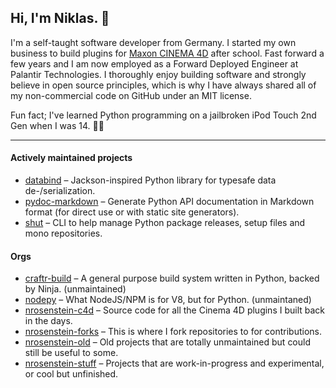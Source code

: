 ## Hi, I'm Niklas. 👋

I'm a self-taught software developer from Germany. I started my own business to build plugins for [Maxon CINEMA 4D](https://www.maxon.net/en/) after school. Fast forward a few years and I am now employed as a Forward Deployed Engineer at Palantir Technologies. I thoroughly enjoy building software and strongly believe in open source principles, which is why I have always shared all of my non-commercial code on GitHub under an MIT license.

Fun fact; I've learned Python programming on a jailbroken iPod Touch 2nd Gen when I was 14. 🤷‍♂️

---

#### Actively maintained projects

* [databind](https://github.com/NiklasRosenstein/databind) &ndash; Jackson-inspired Python library for typesafe data de-/serialization.
* [pydoc-markdown](https://github.com/NiklasRosenstein/pydoc-markdown) &ndash; Generate Python API documentation in Markdown format (for direct use or with static site generators).
* [shut](https://github.com/NiklasRosenstein/shut) &ndash; CLI to help manage Python package releases, setup files and mono repositories.


#### Orgs

* [craftr-build](https://github.com/craftr-build) &ndash; A general purpose build system written in Python, backed by Ninja. (unmaintained)
* [nodepy](https://github.com/nodepy) &ndash; What NodeJS/NPM is for V8, but for Python. (unmaintaned)
* [nrosenstein-c4d](https://github.com/nrosenstein-c4d) &ndash; Source code for all the Cinema 4D plugins I built back in the days.
* [nrosenstein-forks](https://github.com/nrosenstein-forks) &ndash; This is where I fork repositories to for contributions.
* [nrosenstein-old](https://github.com/nrosenstein-old) &ndash; Old projects that are totally unmaintained but could still be useful to some.
* [nrosenstein-stuff](https://github.com/nrosenstein-stuff) &ndash; Projects that are work-in-progress and experimental, or cool but unfinished.
